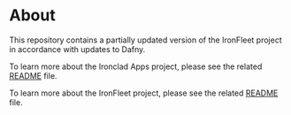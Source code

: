 # About

This repository contains a partially updated version of the IronFleet project in accordance with updates to Dafny. 

To learn more about the Ironclad Apps project, please see the related [README](./ironclad-apps/README.md) file.

To learn more about the IronFleet project, please see the related [README](./ironfleet/README.md) file.
